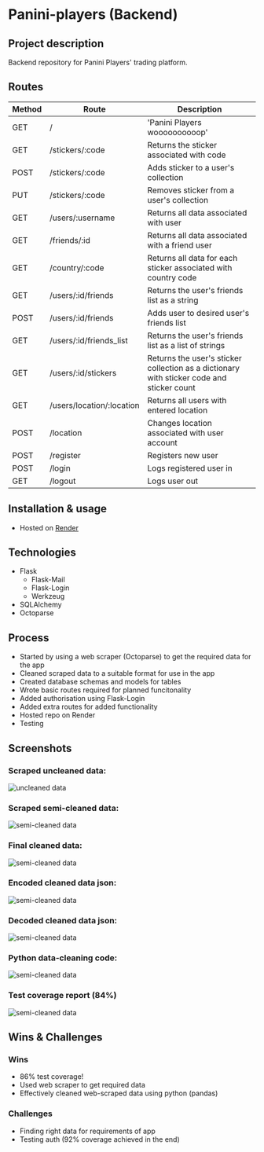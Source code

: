 # Panini-players (Backend)
## Project description
Backend repository for Panini Players' trading platform.
## Routes
| Method | Route | Description |
| ------ | ----- | ----------- |
| GET | / | 'Panini Players woooooooooop' |
| GET | /stickers/:code | Returns the sticker associated with code |
| POST | /stickers/:code | Adds sticker to a user's collection |
| PUT | /stickers/:code | Removes sticker from a user's collection |
| GET | /users/:username | Returns all data associated with user |
| GET | /friends/:id | Returns all data associated with a friend user |
| GET | /country/:code | Returns all data for each sticker associated with country code |
| GET | /users/:id/friends | Returns the user's friends list as a string |
| POST | /users/:id/friends | Adds user to desired user's friends list |
| GET | /users/:id/friends_list | Returns the user's friends list as a list of strings |
| GET | /users/:id/stickers | Returns the user's sticker collection as a dictionary with sticker code and sticker count |
| GET | /users/location/:location | Returns all users with entered location |
| POST | /location | Changes location associated with user account |
| POST | /register | Registers new user |
| POST | /login | Logs registered user in |
| GET | /logout | Logs user out |
## Installation & usage
- Hosted on [Render](https://panini-players-backend.onrender.com/)
## Technologies
- Flask
    - Flask-Mail
    - Flask-Login
    - Werkzeug
- SQLAlchemy
- Octoparse
## Process
- Started by using a web scraper (Octoparse) to get the required data for the app
- Cleaned scraped data to a suitable format for use in the app
- Created database schemas and models for tables
- Wrote basic routes required for planned funcitonality 
- Added authorisation using Flask-Login
- Added extra routes for added functionality 
- Hosted repo on Render
- Testing
## Screenshots
### Scraped uncleaned data:

![uncleaned data](/images/uncleaned_data1.png)

### Scraped semi-cleaned data:

![semi-cleaned data](/images/cleaning_data_1.png)

### Final cleaned data:

![semi-cleaned data](/images/final_cleaned_data.png)

### Encoded cleaned data json:

![semi-cleaned data](/images/encoded_cleaned_data.png)

### Decoded cleaned data json:

![semi-cleaned data](/images/decoded_cleaned_data.png)

### Python data-cleaning code:

![semi-cleaned data](/images/data_cleaning_code.png)

### Test coverage report (84%)

![semi-cleaned data](/images/backend_cov_report.png)

## Wins & Challenges
### Wins
- 86% test coverage!
- Used web scraper to get required data
- Effectively cleaned web-scraped data using python (pandas)
### Challenges
- Finding right data for requirements of app
- Testing auth (92% coverage achieved in the end)
